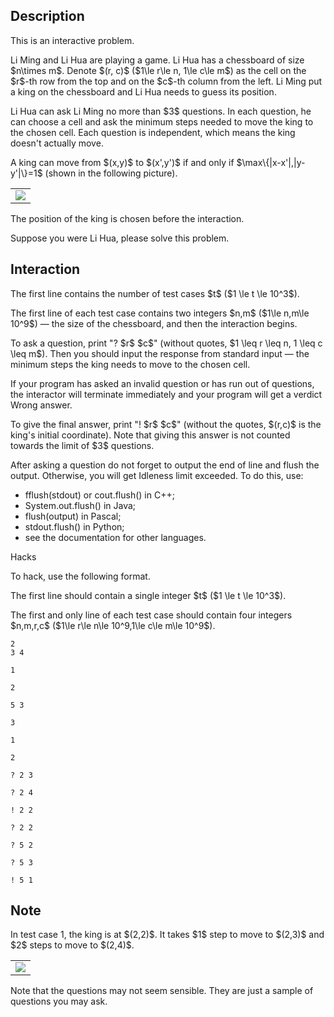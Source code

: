 ## Description

<div><p><span class="tex-font-style-bf">This is an interactive problem.</span></p><p>Li Ming and Li Hua are playing a game. Li Hua has a chessboard of size $n\times m$. Denote $(r, c)$ ($1\le r\le n, 1\le c\le m$) as the cell on the $r$-th row from the top and on the $c$-th column from the left. Li Ming put a king on the chessboard and Li Hua needs to guess its position.</p><p>Li Hua can ask Li Ming <span class="tex-font-style-bf">no more than $3$</span> questions. In each question, he can choose a cell and ask the minimum steps needed to move the king to the chosen cell. Each question is independent, which means the king doesn't actually move.</p><p>A king can move from $(x,y)$ to $(x',y')$ if and only if $\max\{|x-x'|,|y-y'|\}=1$ (shown in the following picture).</p><center> <table class="tex-tabular"><tbody><tr><td class="tex-tabular-text-align-center"><img class="tex-graphics" src="file://ISigQ3fh.png" style="max-width: 100.0%;max-height: 100.0%;"></td></tr></tbody></table> </center><p>The position of the king is chosen <span class="tex-font-style-bf">before</span> the interaction.</p><p>Suppose you were Li Hua, please solve this problem.</p></div><div><h2>Interaction</h2><p>The first line contains the number of test cases $t$ ($1 \le t \le 10^3$). </p><p>The first line of each test case contains two integers $n,m$ ($1\le n,m\le 10^9$)&nbsp;— the size of the chessboard, and then the interaction begins.</p><p>To ask a question, print "<span class="tex-font-style-tt">?</span> $r$ $c$" (without quotes, $1 \leq r \leq n, 1 \leq c \leq m$). Then you should input the response from standard input&nbsp;— the minimum steps the king needs to move to the chosen cell.</p><p>If your program has asked an invalid question or has run out of questions, the interactor will terminate immediately and your program will get a verdict <span class="tex-font-style-tt">Wrong answer</span>.</p><p>To give the final answer, print "<span class="tex-font-style-tt">!</span> $r$ $c$" (without the quotes, $(r,c)$ is the king's initial coordinate). Note that giving this answer is not counted towards the limit of $3$ questions.</p><p>After asking a question do not forget to output the end of line and flush the output. Otherwise, you will get <span class="tex-font-style-tt">Idleness limit exceeded</span>. To do this, use:</p><ul> <li> <span class="tex-font-style-tt">fflush(stdout)</span> or <span class="tex-font-style-tt">cout.flush()</span> in C++; </li><li> <span class="tex-font-style-tt">System.out.flush()</span> in Java; </li><li> <span class="tex-font-style-tt">flush(output)</span> in Pascal; </li><li> <span class="tex-font-style-tt">stdout.flush()</span> in Python; </li><li> see the documentation for other languages. </li></ul><p><span class="tex-font-style-bf">Hacks</span></p><p>To hack, use the following format.</p><p>The first line should contain a single integer $t$ ($1 \le t \le 10^3$).</p><p>The first and only line of each test case should contain four integers $n,m,r,c$ ($1\le r\le n\le 10^9,1\le c\le m\le 10^9$).</p></div>





```input1
2
3 4

1

2

5 3

3

1

2
```




```output1
? 2 3

? 2 4

! 2 2

? 2 2

? 5 2

? 5 3

! 5 1
```



## Note

<p>In test case 1, the king is at $(2,2)$. It takes $1$ step to move to $(2,3)$ and $2$ steps to move to $(2,4)$.</p><center> <table class="tex-tabular"><tbody><tr><td class="tex-tabular-text-align-center"><img class="tex-graphics" src="file://nsqdHpKA.png" style="max-width: 100.0%;max-height: 100.0%;"></td></tr></tbody></table> </center><p>Note that the questions may not seem sensible. They are just a sample of questions you may ask.</p>
